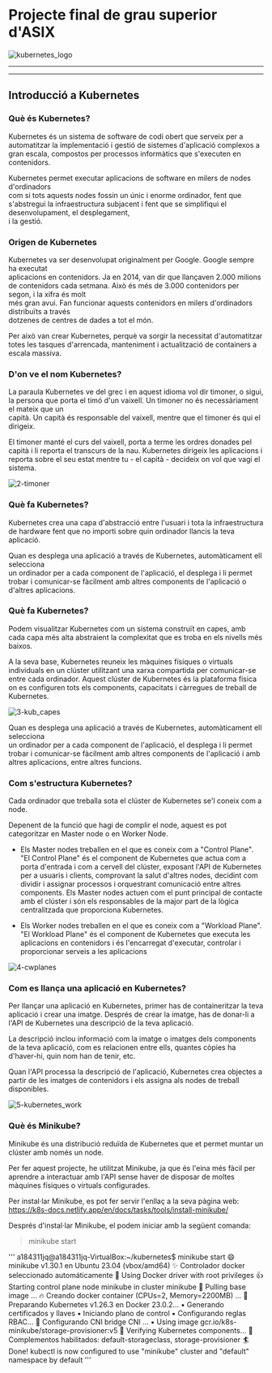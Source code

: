 # Projecte final de grau superior d'ASIX
![kubernetes_logo](./arxius/imatges/1-kubernetes_logo.png)

---
---
## Introducció a Kubernetes 

### Què és Kubernetes?  
  
Kubernetes és un sistema de software de codi obert que serveix per a automatitzar la implementació i gestió de sistemes d'aplicació complexos a gran escala, compostos per processos informàtics que s'executen en contenidors.  
  
Kubernetes permet executar aplicacions de software en milers de nodes d'ordinadors  
com si tots aquests nodes fossin un únic i enorme ordinador, fent que s'abstregui la infraestructura subjacent i fent que se simplifiqui el desenvolupament, el desplegament,  
i la gestió.
### Origen de Kubernetes  
  
Kubernetes va ser desenvolupat originalment per Google. Google sempre ha executat  
aplicacions en contenidors. Ja en 2014, van dir que llançaven 2.000 milions de contenidors cada setmana. Això és més de 3.000 contenidors per segon, i la xifra és molt  
més gran avui. Fan funcionar aquests contenidors en milers d'ordinadors distribuïts a través  
dotzenes de centres de dades a tot el món.  
  
Per això van crear Kubernetes, perquè va sorgir la necessitat d'automatitzar totes les tasques d'arrencada, manteniment i actualització de containers a escala massiva.

### D'on ve el nom Kubernetes?  
  
La paraula Kubernetes ve del grec i en aquest idioma vol dir timoner, o sigui, la persona que porta el timó d'un vaixell. Un timoner no és necessàriament el mateix que un  
capità. Un capità és responsable del vaixell, mentre que el timoner és qui el dirigeix.  
  
El timoner manté el curs del vaixell, porta a terme les ordres donades pel capità i li reporta el transcurs de la nau. Kubernetes dirigeix les aplicacions i reporta sobre el seu estat mentre tu - el capità - decideix on vol que vagi el sistema.

![2-timoner](./arxius/imatges/2-timoner.jpg)

### Què fa Kubernetes?  
  
Kubernetes crea una capa d'abstracció entre l'usuari i tota la infraestructura de hardware fent que no importi sobre quin ordinador llancis la teva aplicació.  
  
Quan es desplega una aplicació a través de Kubernetes, automàticament ell selecciona  
un ordinador per a cada component de l'aplicació, el desplega i li permet trobar i comunicar-se fàcilment amb altres components de l'aplicació o d'altres aplicacions.

### Què fa Kubernetes?  
  
Podem visualitzar Kubernetes com un sistema construït en capes, amb cada capa més alta abstraient la complexitat que es troba en els nivells més baixos.  
  
A la seva base, Kubernetes reuneix les màquines físiques o virtuals individuals en un clúster utilitzant una xarxa compartida per comunicar-se entre cada ordinador. Aquest clúster de Kubernetes és la plataforma física on es configuren tots els components, capacitats i càrregues de treball de Kubernetes.

![3-kub_capes](./arxius/imatges/3-kub_capes.PNG)
 
Quan es desplega una aplicació a través de Kubernetes, automàticament ell selecciona  
un ordinador per a cada component de l'aplicació, el desplega i li permet trobar i comunicar-se fàcilment amb altres components de l'aplicació i amb altres aplicacions, entre altres funcions.

### Com s'estructura Kubernetes?

Cada ordinador que treballa sota el clúster de Kubernetes se'l coneix com a node.

Depenent de la funció que hagi de complir el node, aquest es pot categoritzar en Master node o en Worker Node.

* Els Master nodes treballen en el que es coneix com a "Control Plane". "El Control Plane" és el component de Kubernetes que actua com a porta d'entrada i com a cervell del clúster, exposant l'API de Kubernetes per a usuaris i clients, comprovant la salut d'altres nodes, decidint com dividir i assignar processos i orquestrant comunicació entre altres components.
Els Master nodes actuen com el punt principal de contacte amb el clúster i són els responsables de la major part de la lògica centralitzada que proporciona Kubernetes.

* Els Worker nodes treballen en el que es coneix com a "Workload Plane". "El Workload Plane" és el component de Kubernetes que executa les aplicacions en contenidors i és l'encarregat d'executar, controlar i proporcionar serveis a les aplicacions

![4-cwplanes](./arxius/imatges/4-cwplanes.PNG)

### Com es llança una aplicació en Kubernetes?

Per llançar una aplicació en Kubernetes, primer has de containeritzar la teva aplicació i crear una imatge. Després de crear la imatge, has de donar-li a l'API de Kubernetes una descripció de la teva aplicació.

La descripció inclou informació com la imatge o imatges dels components de la teva aplicació, com es relacionen entre ells, quantes còpies ha d'haver-hi, quin nom han de tenir, etc.

Quan l'API processa la descripció de l'aplicació, Kubernetes crea objectes a partir de les imatges de contenidors i els assigna als nodes de treball disponibles.

![5-kubernetes_work](./arxius/imatges/5-kubernetes_work.PNG)

### Què és Minikube?

Minikube és una distribució reduïda de Kubernetes que et permet muntar un clúster amb només un node.

Per fer aquest projecte, he utilitzat Minikube, ja que és l'eina més fàcil per aprendre a interactuar amb l'API sense haver de disposar de moltes màquines físiques o virtuals configurades.

Per instal·lar Minikube, es pot fer servir l'enllaç a la seva pàgina web: <https://k8s-docs.netlify.app/en/docs/tasks/tools/install-minikube/>

Després d'instal·lar Minikube, el podem iniciar amb la següent comanda:

> minikube start

'''
a184311jq@a184311jq-VirtualBox:~/kubernetes$ minikube start
😄  minikube v1.30.1 en Ubuntu 23.04 (vbox/amd64)
✨  Controlador docker seleccionado automáticamente
📌  Using Docker driver with root privileges
👍  Starting control plane node minikube in cluster minikube
🚜  Pulling base image ...
🔥  Creando docker container (CPUs=2, Memory=2200MB) ...
🐳  Preparando Kubernetes v1.26.3 en Docker 23.0.2...
    ▪ Generando certificados y llaves
    ▪ Iniciando plano de control
    ▪ Configurando reglas RBAC...
🔗  Configurando CNI bridge CNI ...
    ▪ Using image gcr.io/k8s-minikube/storage-provisioner:v5
🔎  Verifying Kubernetes components...
🌟  Complementos habilitados: default-storageclass, storage-provisioner
🏄  Done! kubectl is now configured to use "minikube" cluster and "default" namespace by default
'''
